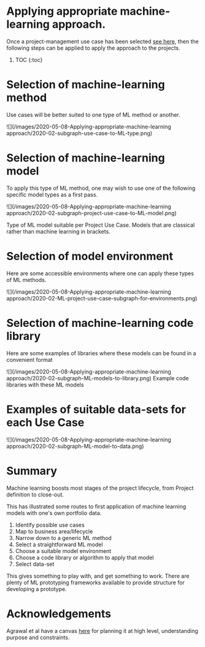 # Applying appropriate machine-learning approach.

Once a project-management use case has been selected [see here](https://lawrencerowland.github.io/ML-for-portfolios.html), then the following steps can be applied to apply the approach to the projects.

1. TOC
{:toc}

# Selection of machine-learning method 
Use cases will be better suited to one type of ML method or another.

![](/images/2020-05-08-Applying-appropriate-machine-learning approach/2020-02-subgraph-use-case-to-ML-type.png)

# Selection of machine-learning model
To apply this type of ML method, one may wish to use one of the following specific model types as a first pass. 

![](/images/2020-05-08-Applying-appropriate-machine-learning approach/2020-02-subgraph-project-use-case-to-ML-model.png)

Type of ML model suitable per Project Use Case. Models that are classical rather than machine learning in brackets.
  
# Selection of model environment
Here are some accessible environments where one can apply these types of ML methods. 

![](/images/2020-05-08-Applying-appropriate-machine-learning approach/2020-02-ML-project-use-case-subgraph-for-environments.png)

# Selection of machine-learning code library
Here are some examples of libraries where these models can be found in a convenient format

![](/images/2020-05-08-Applying-appropriate-machine-learning approach/2020-02-subgraph-ML-models-to-library.png) 
Example code libraries with these ML models 

# Examples of suitable data-sets for each Use Case
![](/images/2020-05-08-Applying-appropriate-machine-learning approach/2020-02-subgraph-ML-model-to-data.png)

# Summary 
Machine learning boosts most stages of the project lifecycle, from Project definition to close-out.

This has illustrated some routes to first application of machine learning models with one's own portfolio data. 

1. Identify possible use cases
1. Map  to business area/lifecycle
1. Narrow down to a generic ML method
1. Select a straightforward ML model
1. Choose a suitable model environment
1. Choose a code library or algorithm to apply that model
1. Select data-set

This gives something to play with, and get something to work. There are plenty of ML prototyping frameworks available to provide structure for developing a prototype.

# Acknowledgements
Agrawal et al </a> have a canvas [here](https://predictionmachines.ai) for planning it at high level, understanding purpose and constraints.
